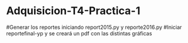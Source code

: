 # Adquisicion-T4-Practica-1

#Generar los reportes iniciando report2015.py y reporte2016.py
#Iniciar reportefinal-yp y se creará un pdf con las distintas gráficas

